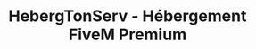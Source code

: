 ---
language: "fr"
translationKey: "fivem"
title: "HebergTonServ - Hébergement FiveM Premium"
description: "Découvrez HebergTonServ, l'hébergeur FiveM n°1 pour vos serveurs RP. Profitez d'un hébergement performant avec AMD Ryzen, SSD NVMe, et protection Anti-DDoS avancée."
metadata:
  title: "HebergTonServ - Hébergement FiveM Premium"
  description: "Découvrez HebergTonServ, l'hébergeur FiveM n°1 pour vos serveurs RP."
hero:
  tagline: "Hébergement FiveM Premium"
  title: "Découvrez l'hébergement FiveM n°1 : HebergTonServ"
  subtitle: "Profitez d'une infrastructure haut de gamme pour vos serveurs RP. Bénéficiez de processeurs AMD Ryzen, stockage SSD NVMe, et d'une protection Anti-DDoS avancée. Testez gratuitement pendant 24 heures !"
  image:
    src: "https://res.cloudinary.com/da68srujg/image/upload/v1742325706/gta5_thwgz4"
    alt: "Hébergeur FiveM - Serveur FiveM RP"
  actions:
    - variant: "primary"
      text: "Commander maintenant"
      href: "#pricing"
    - variant: "secondary"
      text: "En savoir plus"
      href: "#features"
features:
  - title: "Connexion sécurisée SFTP"
    description: "Accédez à vos fichiers en toute sécurité grâce à une connexion SFTP pour gérer votre hébergement FiveM."
    icon: "tabler:lock"
  - title: "Gestionnaire de fichiers pour votre hébergement FiveM"
    description: "Gérez facilement les fichiers de votre serveur avec un gestionnaire de fichiers intuitif et performant."
    icon: "tabler:file"
  - title: "Ajoutez vos amis pour administrer votre serveur FiveM"
    description: "Invitez vos amis ou collaborateurs à gérer et administrer votre serveur FiveM avec des permissions personnalisées."
    icon: "tabler:users"
  - title: "Gestion simplifiée de vos bases de données"
    description: "Administrez vos bases de données avec une interface simple et efficace pour garantir une gestion optimale de votre serveur FiveM."
    icon: "tabler:database"
  - title: "Actions rapides sur votre serveur FiveM"
    description: "Effectuez des actions rapides comme redémarrer, arrêter ou modifier votre serveur en un clic depuis votre panneau d'administration."
    icon: "tabler:bolt"
  - title: "Interface intuitive et moderne"
    description: "Profitez d'une interface moderne et ergonomique pour une expérience utilisateur optimale lors de la gestion de votre serveur FiveM."
    icon: "tabler:layout-dashboard"
pricing:
  - title: "Essai Gratuit"
    subtitle: "Testez gratuitement notre hébergement pendant 24 heures."
    price: "0"
    period: "/ 24h"
    items:
      - description: "AMD Ryzen 9 5950X (2 cœurs)"
        icon: "tabler:check"
      - description: "4 Go RAM DDR4"
        icon: "tabler:check"
      - description: "10 Go SSD NVMe"
        icon: "tabler:check"
      - description: "5 Go de sauvegarde gratuite"
        icon: "tabler:check"
      - description: "Clé Patreon FiveM incluse"
        icon: "tabler:check"
      - description: "txAdmin optimisé"
        icon: "tabler:check"
    callToAction:
      text: "Essayer gratuitement"
      href: "https://hebergtonserv.com/fivem"
  - title: "Starter"
    subtitle: "Idéal pour démarrer votre serveur FiveM RP."
    price: "3.90"
    period: "/ mois"
    items:
      - description: "AMD Ryzen 9 5950X (2 cœurs)"
        icon: "tabler:check"
      - description: "4 Go RAM DDR4"
        icon: "tabler:check"
      - description: "10 Go SSD NVMe"
        icon: "tabler:check"
      - description: "5 Go de sauvegarde gratuite"
        icon: "tabler:check"
      - description: "Clé Patreon FiveM incluse"
        icon: "tabler:check"
      - description: "txAdmin inclus gratuitement"
        icon: "tabler:check"
    callToAction:
      text: "Commander Starter"
      href: "https://hebergtonserv.com/fivem"
  - title: "Pro"
    subtitle: "Pour serveurs FiveM RP en croissance."
    price: "5.90"
    period: "/ mois"
    items:
      - description: "AMD Ryzen 9 5950X (3 cœurs)"
        icon: "tabler:check"
      - description: "8 Go RAM DDR4"
        icon: "tabler:check"
      - description: "15 Go SSD NVMe"
        icon: "tabler:check"
      - description: "5 Go de sauvegarde gratuite"
        icon: "tabler:check"
      - description: "Clé Patreon FiveM incluse"
        icon: "tabler:check"
      - description: "txAdmin inclus gratuitement"
        icon: "tabler:check"
    callToAction:
      text: "Commander Pro"
      href: "https://hebergtonserv.com/fivem"
  - title: "Communautaire"
    subtitle: "Solution puissante pour grandes communautés FiveM RP."
    price: "12.90"
    period: "/ mois"
    items:
      - description: "AMD Ryzen 9 5950X (4 cœurs)"
        icon: "tabler:check"
      - description: "16 Go RAM DDR4"
        icon: "tabler:check"
      - description: "30 Go SSD NVMe"
        icon: "tabler:check"
      - description: "5 Go de sauvegarde gratuite"
        icon: "tabler:check"
      - description: "Clé Patreon FiveM incluse"
        icon: "tabler:check"
      - description: "txAdmin inclus gratuitement"
        icon: "tabler:check"
    callToAction:
      text: "Commander Communautaire"
      href: "https://hebergtonserv.com/fivem"
  - title: "Communautaire Pro"
    subtitle: "Hébergement FiveM ultime pour serveurs RP exigeants."
    price: "24.90"
    period: "/ mois"
    items:
      - description: "AMD Ryzen 9 5950X (5 cœurs)"
        icon: "tabler:check"
      - description: "32 Go RAM DDR4"
        icon: "tabler:check"
      - description: "50 Go SSD NVMe"
        icon: "tabler:check"
      - description: "5 Go de sauvegarde gratuite"
        icon: "tabler:check"
      - description: "Clé Patreon FiveM incluse"
        icon: "tabler:check"
      - description: "txAdmin inclus gratuitement"
        icon: "tabler:check"
    callToAction:
      text: "Commander Communautaire Pro"
      href: "https://hebergtonserv.com/fivem"
  - title: "Infinity"
    subtitle: "Hébergement FiveM sans limites."
    price: "29.90"
    period: "/ mois"
    items:
      - description: "AMD Ryzen 9 5950X (6 cœurs)"
        icon: "tabler:check"
      - description: "64 Go RAM DDR4"
        icon: "tabler:check"
      - description: "100 Go SSD NVMe"
        icon: "tabler:check"
      - description: "10 Go de sauvegarde gratuite"
        icon: "tabler:check"
      - description: "Clé Patreon FiveM incluse"
        icon: "tabler:check"
      - description: "txAdmin inclus gratuitement"
        icon: "tabler:check"
    callToAction:
      text: "Commander Infinity"
      href: "https://hebergtonserv.com/fivem"
faqs:
  - title: "Puis-je mettre à niveau ou rétrograder mon serveur FiveM ?"
    description: "Absolument ! Vous pouvez mettre à niveau ou rétrograder votre serveur FiveM à tout moment et ne payer que la différence, calculée au prorata. Les mises à niveau peuvent être effectuées automatiquement depuis votre espace client. Cela vous permet de toujours avoir les ressources adaptées à vos besoins, sans perte de données ou de configuration."
    icon: "tabler:chevrons-right"
  - title: "Quelles sont les méthodes de paiement acceptées ?"
    description: "Nous acceptons plusieurs méthodes de paiement, y compris les cartes de crédit, virements bancaires, Paysafecard et les crypto-monnaies. Pour plus d'informations, consultez notre section de paiement dans l'espace client. Nous veillons à ce que chaque transaction soit sécurisée pour garantir la protection de vos informations personnelles et financières."
    icon: "tabler:chevrons-right"
  - title: "Quelles sont les mesures de sécurité pour protéger mon serveur FiveM contre les attaques DDoS ?"
    description: "Nous prenons la sécurité de votre serveur FiveM très au sérieux et nous sommes fiers de notre partenariat avec CosmicGuard pour fournir une protection Anti-DDoS de pointe. Cette protection est capable de filtrer et d'atténuer les attaques DDoS, assurant que votre serveur reste en ligne et accessible, même en cas d'attaque. Notre infrastructure est conçue pour détecter et neutraliser les menaces rapidement et efficacement."
    icon: "tabler:chevrons-right"
  - title: "Comment puis-je administrer mon serveur FiveM ?"
    description: "Nous fournissons un accès facile à l'administration de votre serveur FiveM. Vous pouvez utiliser l'interface de gestion intuitive, appelée TxAdmin, qui vous permet d'effectuer des tâches d'administration telles que le redémarrage du serveur, la gestion des joueurs, l'accès à la console, et bien plus encore. TxAdmin est conçu pour être user-friendly, même pour les administrateurs débutants, tout en offrant des fonctionnalités avancées pour les utilisateurs expérimentés."
    icon: "tabler:chevrons-right"
  - title: "Qu'advient-il si je supprime accidentellement tous les fichiers de mon serveur FiveM ?"
    description: "Nous comprenons que des erreurs peuvent se produire. C'est pourquoi nous proposons une sauvegarde gratuite upgradable de 5 Go pour votre serveur FiveM. Si vous supprimez accidentellement vos fichiers, vous pouvez restaurer une sauvegarde précédente à partir de votre tableau de bord de gestion. Nos sauvegardes sont effectuées régulièrement pour garantir que vous pouvez toujours récupérer vos données importantes."
    icon: "tabler:chevrons-right"
  - title: "Comment puis-je migrer facilement depuis un autre hébergeur vers HebergTonServ pour mon serveur FiveM ?"
    description: "La migration vers HebergTonServ est simple et sans tracas. Nous vous offrons un support complet pour vous aider à transférer votre serveur FiveM depuis votre hébergeur actuel. Contactez notre équipe d'assistance et nous vous guiderons tout au long du processus de migration. Nous nous assurons que votre serveur est transféré rapidement et efficacement, sans interruption de service."
    icon: "tabler:chevrons-right"
  - title: "Quel type de support technique est disponible et à quelles heures ?"
    description: "Nous offrons un support technique 24/7 via chat en direct, e-mail et ticket. Notre équipe d'experts est toujours là pour vous aider avec tous vos besoins d'hébergement FiveM. Que vous ayez une question technique ou besoin d'assistance avec votre serveur, nous sommes là pour vous fournir des réponses rapides et efficaces."
    icon: "tabler:chevrons-right"
  - title: "Combien de temps faut-il pour que mon serveur FiveM soit prêt à être utilisé après l'achat ?"
    description: "Après le paiement, la mise en place de votre serveur FiveM prend généralement moins de 30 minutes. Vous recevrez tous les détails pour accéder et administrer votre serveur dans votre espace client. Nous nous efforçons de fournir un service rapide et fiable pour que vous puissiez commencer à utiliser votre serveur sans délai."
    icon: "tabler:chevrons-right"
  - title: "Puis-je ajouter des mods à mon serveur FiveM ?"
    description: "Oui, vous avez la liberté d'ajouter vos propres mods. Vous pouvez le faire en accédant aux fichiers du serveur via un client FTP ou directement via l'interface de gestion TxAdmin. Nous offrons également une documentation complète pour vous aider à installer et configurer vos mods facilement."
    icon: "tabler:chevrons-right"
  - title: "Y a-t-il des limites de ressources sur mon serveur, comme la bande passante ou l'utilisation du CPU ?"
    description: "Nous offrons des plans avec différentes limites de ressources pour s'adapter à vos besoins. Consultez nos forfaits pour plus d'informations sur les limites spécifiques. Nos offres d'hébergement FiveM sont conçues pour fournir des performances optimales, que vous ayez un petit serveur ou une grande communauté de joueurs."
    icon: "tabler:chevrons-right"
  - title: "Quel est le meilleur hébergeur FiveM pour serveur RP ?"
    description: "HebergTonServ est le meilleur hébergeur pour serveur FiveM RP en raison de ses performances, de sa protection anti-DDoS avancée, de son support 24/7, et de ses offres sur mesure adaptées aux serveurs RP de toutes tailles."
    icon: "tabler:chevrons-right"
  - title: "Pourquoi choisir HebergTonServ comme hébergeur FiveM ?"
    description: "HebergTonServ se distingue comme le meilleur hébergeur FiveM grâce à ses serveurs haute performance, sa protection Anti-DDoS avancée, son support technique expert 24/7 et ses offres adaptées à tous les besoins des serveurs RP FiveM."
    icon: "tabler:chevrons-right"
testimonials:
  - testimonial: "Depuis que nous avons migré vers HebergTonServ, la stabilité et la performance de notre serveur FiveM ont atteint un niveau exceptionnel."
    name: "Pierre Dupont"
    job: "Administrateur de serveur RP"
  - testimonial: "HebergTonServ offre une protection Anti-DDoS incroyable. Depuis que nous utilisons leurs services, nos problèmes d'attaques sont de l'histoire ancienne."
    name: "Sophie Martin"
    job: "Fondatrice de communauté FiveM"
  - testimonial: "En tant que développeur, j'apprécie vraiment la flexibilité et la puissance de l'hébergement FiveM proposé par HebergTonServ."
    name: "Emma R."
    job: "Développeuse de scripts FiveM"
  - testimonial: "HebergTonServ est de loin le meilleur hébergeur FiveM. La stabilité et les performances sont inégalées !"
    name: "Thomas B."
    job: "Administrateur de communauté RP"
contact:
  - title: "Email"
    description: "support@hebergtonserv.com"
    icon: "tabler:mail"
  - title: "Téléphone"
    description: "+33 1 23 45 67 89"
    icon: "tabler:headset"
  - title: "Discord"
    description: "Rejoignez notre communauté Discord"
    icon: "tabler:brand-discord"
panelFeatures:
  title: "Découvrez notre panel Fivem exceptionnel"
  features:
    - title: "Connexion sécurisée SFTP"
      description: "Accédez à vos fichiers en toute sécurité grâce à une connexion SFTP pour gérer votre hébergement FiveM."
      image:
        src: "https://res.cloudinary.com/da68srujg/image/upload/v1742325706/gta5_thwgz4.png"
        alt: "Connexion sécurisée SFTP"
    - title: "Gestionnaire de fichiers pour votre hébergement FiveM"
      description: "Gérez facilement les fichiers de votre serveur avec un gestionnaire de fichiers intuitif et performant."
      image:
        src: "https://res.cloudinary.com/da68srujg/image/upload/v1742325706/gta5_thwgz4.png"
        alt: "Gestionnaire de fichiers"
    - title: "Ajouter vos amis à utiliser votre serveur FiveM"
      description: "Invitez vos amis ou collaborateurs à gérer et administrer votre serveur FiveM avec des permissions personnalisées."
      image:
        src: "https://res.cloudinary.com/da68srujg/image/upload/v1742325706/gta5_thwgz4.png"
        alt: "Ajouter vos amis"
    - title: "Gestion simplifiée de vos bases de données sur votre hébergement FiveM"
      description: "Administrez vos bases de données avec une interface simple et efficace pour garantir une gestion optimale de votre serveur FiveM."
      image:
        src: "https://res.cloudinary.com/da68srujg/image/upload/v1742325706/gta5_thwgz4.png"
        alt: "Gestion simplifiée des bases de données"
---